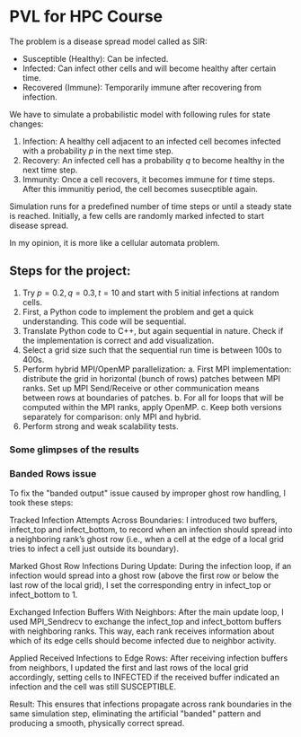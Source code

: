 # PVL for HPC Course

The problem is a disease spread model called as SIR:
- Susceptible (Healthy): Can be infected.
- Infected: Can infect other cells and will become healthy after certain time.
- Recovered (Immune): Temporarily immune after recovering from infection.

We have to simulate a probabilistic model with following rules for state changes: 

1. Infection: A healthy cell adjacent to an infected cell becomes infected with a probability $p$ in the next time step.
2. Recovery: An infected cell has a probability $q$ to become healthy in the next time step.
3. Immunity: Once a cell recovers, it becomes immune for $t$ time steps. After this immunitiy period, the cell becomes susecptible again. 

Simulation runs for a predefined number of time steps or until a steady state is reached. Initially, a few cells are randomly marked infected to start disease spread. 

In my opinion, it is more like a cellular automata problem. 

## Steps for the project: 

1. Try $p = 0.2, q = 0.3, t = 10$ and start with 5 initial infections at random cells. 
2. First, a Python code to implement the problem and get a quick understanding. This code will be sequential. 
3. Translate Python code to C++, but again sequential in nature. Check if the implementation is correct and add visualization. 
4. Select a grid size such that the sequential run time is between 100s to 400s. 
5. Perform hybrid MPI/OpenMP parallelization:
    a. First MPI implementation: distribute the grid in horizontal (bunch of rows) patches between MPI ranks. Set up MPI Send/Receive or other communication means between rows at boundaries of patches. 
    b. For all for loops that will be computed within the MPI ranks, apply OpenMP. 
    c. Keep both versions separately for comparison: only MPI and hybrid.
6. Perform strong and weak scalability tests. 

### Some glimpses of the results

### Banded Rows issue

To fix the "banded output" issue caused by improper ghost row handling, I took these steps:

Tracked Infection Attempts Across Boundaries:
I introduced two buffers, infect_top and infect_bottom, to record when an infection should spread into a neighboring rank’s ghost row (i.e., when a cell at the edge of a local grid tries to infect a cell just outside its boundary).

Marked Ghost Row Infections During Update:
During the infection loop, if an infection would spread into a ghost row (above the first row or below the last row of the local grid), I set the corresponding entry in infect_top or infect_bottom to 1.

Exchanged Infection Buffers With Neighbors:
After the main update loop, I used MPI_Sendrecv to exchange the infect_top and infect_bottom buffers with neighboring ranks. This way, each rank receives information about which of its edge cells should become infected due to neighbor activity.

Applied Received Infections to Edge Rows:
After receiving infection buffers from neighbors, I updated the first and last rows of the local grid accordingly, setting cells to INFECTED if the received buffer indicated an infection and the cell was still SUSCEPTIBLE.

Result:
This ensures that infections propagate across rank boundaries in the same simulation step, eliminating the artificial "banded" pattern and producing a smooth, physically correct spread.
